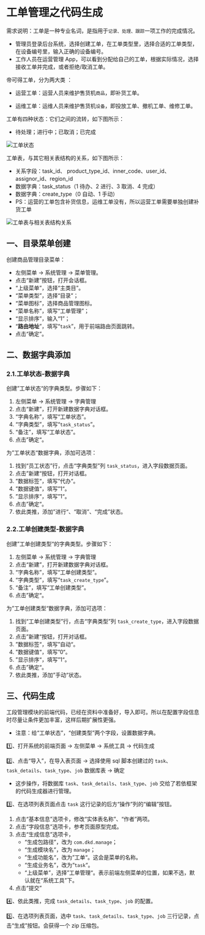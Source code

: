 # 工单管理之代码生成

需求说明：工单是一种专业名词，是指用于`记录、处理、跟踪`一项工作的完成情况。

- 管理员登录后台系统，选择创建工单，在工单类型里，选择合适的工单类型，在设备编号里，输入正确的设备编号。
- 工作人员在运营管理 App，可以看到分配给自己的工单，根据实际情况，选择接收工单并完成，或者拒绝/取消工单。

帝可得工单，分为两大类 ：

- 运营工单：运营人员来维护售货机`商品`，即补货工单。

- 运维工单：运维人员来维护售货机`设备`，即投放工单、撤机工单、维修工单。

工单有四种状态：它们之间的流转，如下图所示：

- 待处理；进行中；已取消；已完成

![工单状态](/Users/zetian/workshop/project/dkd-parent/Note/NodeAssets/工单状态.png)

工单表，与其它相关表结构的关系，如下图所示：

- 关系字段：task_id、 product_type_id、inner_code、user_id、assignor_id、region_id
- 数据字典：task_status（1 待办、2 进行、3 取消、4 完成）
- 数据字典：create_type（0 自动、1 手动）
- PS：运营的工单包含补货信息，运维工单没有，所以运营工单需要单独创建补货工单

![工单表与相关表结构关系](/Users/zetian/workshop/project/dkd-parent/Note/NodeAssets/工单表与相关表结构关系.png)

## 一、目录菜单创建

创建商品管理目录菜单：

- 左侧菜单 -> 系统管理 -> 菜单管理。
- 点击“新建”按钮，打开会话框。
- “上级菜单”，选择“主类目”。
- “菜单类型”，选择“目录”；
- “菜单图标”，选择商品管理图标。
- “菜单名称”，填写“工单管理”；
- “显示排序”，输入“1”；
- “**路由地址**”，填写“`task`”，用于前端路由页面跳转。
- 点击“确定”。

## 二、数据字典添加

### 2.1.工单状态-数据字典

创建”工单状态“的字典类型。步骤如下：

1. 左侧菜单 -> 系统管理 -> 字典管理
2. 点击“新建”，打开新建数据字典对话框。
3. “字典名称”，填写“工单状态”。
4. “字典类型”，填写“`task_status`”。
5. “备注”，填写“工单状态”。
6. 点击”确定“。

为”工单状态“数据字典，添加可选项：

1. 找到“员工状态”行，点击“字典类型”列 `task_status`，进入字段数据页面。
2. 点击”新建“按钮，打开对话框。
3. ”数据标签“，填写”代办“。
4. ”数据键值“，填写”1“。
5. ”显示排序“，填写”1“。
6. 点击”确定“。
7. 依此类推，添加”进行“、“取消”、“完成”状态。

### 2.2.工单创建类型-数据字典

创建”工单创建类型“的字典类型。步骤如下：

1. 左侧菜单 -> 系统管理 -> 字典管理
2. 点击“新建”，打开新建数据字典对话框。
3. “字典名称”，填写“工单创建类型”。
4. “字典类型”，填写“`task_create_type`”。
5. “备注”，填写“工单创建类型”。
6. 点击”确定“。

为”工单创建类型“数据字典，添加可选项：

1. 找到“工单创建类型”行，点击“字典类型”列 `task_create_type`，进入字段数据页面。
2. 点击”新建“按钮，打开对话框。
3. ”数据标签“，填写”自动“。
4. ”数据键值“，填写”0“。
5. ”显示排序“，填写”1“。
6. 点击”确定“。
7. 依此类推，添加”手动“状态。

## 三、代码生成

工段管理模块的前端代码，已经在资料中准备好，导入即可。所以在配置字段信息时尽量让条件更加丰富，这样后期扩展性更强。

- 注意：给“工单状态”，“创建类型”两个字段，设置数据字典。

1️⃣、打开系统的前端页面 -> 左侧菜单 -> 系统工具 -> 代码生成

2️⃣、点击“导入”，在导入表页面 -> 选择使用 sql 脚本创建过的 `task`、`task_details`、`task_type`、`job` 数据库表 -> 确定

- 这步操作，将数据库 `task`、`task_details`、`task_type`、`job` 交给了若依框架的代码生成器进行管理。

3️⃣、在选项列表页面点击 `task` 这行记录的后方“操作”列的“编辑”按钮。

1. 点击“基本信息”选项卡，修改“实体表名称”、“作者”两项。
2. 点击“字段信息”选项卡，参考页面原型完成。
3. 点击“生成信息”选项卡，
   - “生成包路径”，改为 `com.dkd.manage`；
   - “生成模块名”，改为 `manage`；
   - ”生成功能名“，改为”工单“。这会是菜单的名称。
   - “生成业务名”，改为“`task`“。
   - “上级菜单”，选择”工单管理“。表示前端左侧菜单的位置，如果不选，默认就在“系统工具”下。
4. 点击“提交”

4️⃣、依此类推，完成 `task_details`、`task_type`、`job` 的配置。

5️⃣、在选项列表页面，选中 `task`、`task_details`、`task_type`、`job` 三行记录，点击“生成”按钮。会获得一个 zip 压缩包。
